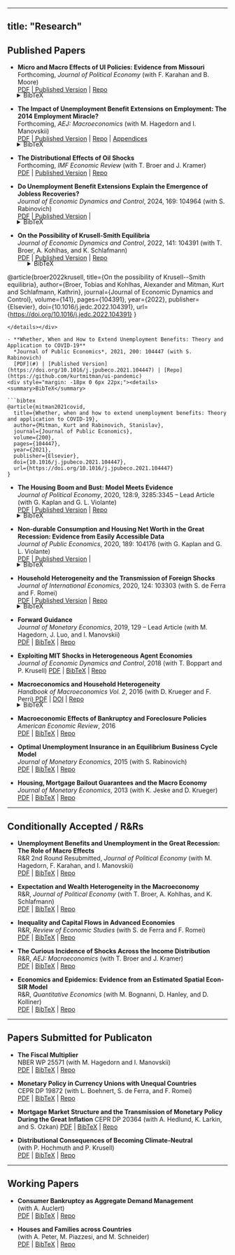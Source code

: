 
---
title: "Research"
---

## Published Papers

- **Micro and Macro Effects of UI Policies: Evidence from Missouri**  
  Forthcoming, *Journal of Political Economy* (with F. Karahan and B. Moore)  
  [PDF](/files/Missouri.pdf)
 | [Published Version](https://doi.org/10.1086/736215) | [Repo](https://doi.org/10.7910/DVN/FHB4BK)
<div style="margin: -18px 0 6px 22px;"><details><summary>BibTeX</summary>

```bibtex
@article{doi:10.1086/736215,
author = {Karahan, Fatih and Mitman, Kurt and Moore, Brendan},
title = {Micro and Macro Effects of UI Policies: Evidence from Missouri},
journal = {Journal of Political Economy},
volume = {0},
number = {ja},
pages = {null},
year = {0},
doi = {10.1086/736215},
URL = {https://doi.org/10.1086/736215}}

```
</details></div>


- **The Impact of Unemployment Benefit Extensions on Employment: The 2014 Employment Miracle?**  
  Forthcoming, *AEJ: Macroeconomics* (with M. Hagedorn and I. Manovskii)  
  [PDF](/files/Miracle.pdf) | [Published Version](https://www.aeaweb.org/articles?id=10.1257/mac.20200239) | [Repo](#) | [Appendices](/files/MiracleAppendix.pdf)
<div style="margin: -18px 0 6px 22px;"><details><summary>BibTeX</summary>

```bibtex
@article{mitman2014miracle,
  title={The Impact of Unemployment Benefit Extensions on Employment: The 2014 Employment Miracle?},
  author={Hagedorn, Marcus and Manovskii, Iourii and Mitman, Kurt},
  journal={American Economic Journal: Macroeconomics},
  volume={0},
  number={ja},
  pages={null},
  year={2025}
}
```
</details></div>

- **The Distributional Effects of Oil Shocks**  
  Forthcoming, *IMF Economic Review* (with T. Broer and J. Kramer)  
  [PDF](/files/Oil.pdf) | [Published Version](#) | [Repo](#)


- **Do Unemployment Benefit Extensions Explain the Emergence of Jobless Recoveries?**  
  *Journal of Economic Dynamics and Control*, 2024, 169: 104964 (with S. Rabinovich)  
  [PDF](/files/UI_JR.pdf) | [Published Version](https://doi.org/10.1016/j.jedc.2024.104964) |

<div style="margin: -18px 0 6px 22px;"><details><summary>BibTeX</summary>

```bibtex
@article{MITMAN2024104964,
title = {Do unemployment benefit extensions explain the emergence of jobless recoveries?},
journal = {Journal of Economic Dynamics and Control},
volume = {169},
pages = {104964},
year = {2024},
note = {Heterogeneity and Macroeconomics of Labor Markets},
issn = {0165-1889},
doi = {https://doi.org/10.1016/j.jedc.2024.104964},
url = {https://www.sciencedirect.com/science/article/pii/S0165188924001568},
author = {Kurt Mitman and Stanislav Rabinovich},
keywords = {Business cycles, Jobless recoveries, Unemployment insurance}
}
```
</details></div>

- **On the Possibility of Krusell-Smith Equilibria**  
  *Journal of Economic Dynamics and Control*, 2022, 141: 104391 (with T. Broer, A. Kohlhas, and K. Schlafmann)  
  [PDF](/files/on_the_possibility_of_ks.pdf) | [Published Version](https://doi.org/10.1016/j.jedc.2022.104391) | [Repo](#)
  <div style="margin: -18px 0 6px 22px;"><details><summary>BibTeX</summary>

  ```bibtex
@article{broer2022krusell,
  title={On the possibility of Krusell--Smith equilibria},
  author={Broer, Tobias and Kohlhas, Alexander and Mitman, Kurt and Schlafmann, Kathrin},
  journal={Journal of Economic Dynamics and Control},
  volume={141},
  pages={104391},
  year={2022},
  publisher={Elsevier},
  doi={10.1016/j.jedc.2022.104391},
  url={https://doi.org/10.1016/j.jedc.2022.104391}
}
```
</details></div>

- **Whether, When and How to Extend Unemployment Benefits: Theory and Application to COVID-19**  
  *Journal of Public Economics*, 2021, 200: 104447 (with S. Rabinovich)  
  [PDF](#) | [Published Version](https://doi.org/10.1016/j.jpubeco.2021.104447) | [Repo](https://github.com/kurtmitman/ui-pandemic)
<div style="margin: -18px 0 6px 22px;"><details><summary>BibTeX</summary> 

```bibtex
@article{mitman2021covid,
  title={Whether, when and how to extend unemployment benefits: Theory and application to COVID-19},
  author={Mitman, Kurt and Rabinovich, Stanislav},
  journal={Journal of Public Economics},
  volume={200},
  pages={104447},
  year={2021},
  publisher={Elsevier},
  doi={10.1016/j.jpubeco.2021.104447},
  url={https://doi.org/10.1016/j.jpubeco.2021.104447}
}
```
</details></div>  
  
- **The Housing Boom and Bust: Model Meets Evidence**  
*Journal of Political Economy*, 2020, 128:9, 3285:3345  – Lead Article (with G. Kaplan and G. L. Violante)   
[PDF](https://www.dropbox.com/s/u7ex6hecl0ph7ja/kmv_housing_round2_v3.pdf) | [Published Version](https://www.journals.uchicago.edu/doi/10.1086/708816) | [Repo](https://github.com/kurtmitman/housing-boom-bust)
<div style="margin: -18px 0 6px 22px;"><details><summary>BibTeX</summary> 

```bibtex
@article{kaplan2020housing,
  title={The housing boom and bust: Model meets evidence},
  author={Kaplan, Greg and Mitman, Kurt and Violante, Giovanni L},
  journal={Journal of Political Economy},
  volume={128},
  number={9},
  pages={3285--3345},
  year={2020},
  publisher={The University of Chicago Press Chicago, IL}
}
```
</details></div>

- **Non-durable Consumption and Housing Net Worth in the Great Recession: Evidence from Easily Accessible Data**  
*Journal of Public Economics*, 2020, 189: 104176 (with G. Kaplan and G. L. Violante)   
[PDF](https://www.dropbox.com/s/u7ex6hecl0ph7ja/kmv_housing_round2_v3.pdf) | [Published Version](https://www.journals.uchicago.edu/doi/10.1086/708816) | 
<div style="margin: -18px 0 6px 22px;"><details><summary>BibTeX</summary>

```bibtex
@article{kaplan2020housing,
  title={The housing boom and bust: Model meets evidence},
  author={Kaplan, Greg and Mitman, Kurt and Violante, Giovanni L},
  journal={Journal of Political Economy},
  volume={128},
  number={9},
  pages={3285--3345},
  year={2020},
  publisher={The University of Chicago Press Chicago, IL}
}
```
</details></div>

- **Household Heterogeneity and the Transmission of Foreign Shocks**  
*Journal of International Economics*, 2020, 124: 103303 (with S. de Ferra and F. Romei)   
[PDF](https://www.dropbox.com/s/u7ex6hecl0ph7ja/kmv_housing_round2_v3.pdf) | [Published Version](https://www.journals.uchicago.edu/doi/10.1086/708816) | [Repo](#)
<div style="margin: -18px 0 6px 22px;"><details><summary>BibTeX</summary>

```bibtex
@article{kaplan2020housing,
  title={The housing boom and bust: Model meets evidence},
  author={Kaplan, Greg and Mitman, Kurt and Violante, Giovanni L},
  journal={Journal of Political Economy},
  volume={128},
  number={9},
  pages={3285--3345},
  year={2020},
  publisher={The University of Chicago Press Chicago, IL}
}
```
</details></div>

- **Forward Guidance**  
  *Journal of Monetary Economics*, 2019, 129 – Lead Article (with M. Hagedorn, J. Luo, and I. Manovskii)  
  [PDF](#) | [BibTeX](#) | [Repo](#)

- **Exploiting MIT Shocks in Heterogeneous Agent Economies**  
  *Journal of Economic Dynamics and Control*, 2018 (with T. Boppart and P. Krusell)
  [PDF](#) | [BibTeX](#) | [Repo](#)

- **Macroeconomics and Household Heterogeneity**  
  *Handbook of Macroeconomics Vol. 2*, 2016 (with D. Krueger and F. Perri)
  [PDF](#) | [DOI](https://doi.org/10.1016/bs.hesmac.2016.04.003) | [Repo](#)
  
<div style="margin: -18px 0 6px 22px;"><details><summary>BibTeX</summary>
```bibtex
@incollection{KRUEGER2016843,
title = {Chapter 11 - Macroeconomics and Household Heterogeneity},
editor = {John B. Taylor and Harald Uhlig},
series = {Handbook of Macroeconomics},
publisher = {Elsevier},
volume = {2},
pages = {843-921},
year = {2016},
issn = {1574-0048},
doi = {https://doi.org/10.1016/bs.hesmac.2016.04.003},
url = {https://www.sciencedirect.com/science/article/pii/S1574004816300039},
author = {D. Krueger and K. Mitman and F. Perri},
keywords = {Recessions, Wealth inequality, Social insurance}
}
```
</details></div>

- **Macroeconomic Effects of Bankruptcy and Foreclosure Policies**  
  *American Economic Review*, 2016  
  [PDF](#) | [BibTeX](#) | [Repo](#)

- **Optimal Unemployment Insurance in an Equilibrium Business Cycle Model**  
  *Journal of Monetary Economics*, 2015 (with S. Rabinovich)  
  [PDF](#) | [BibTeX](#) | [Repo](#)

- **Housing, Mortgage Bailout Guarantees and the Macro Economy**  
  *Journal of Monetary Economics*, 2013 (with K. Jeske and D. Krueger)  
  [PDF](#) | [BibTeX](#) | [Repo](#)

---

## Conditionally Accepted / R&Rs

- **Unemployment Benefits and Unemployment in the Great Recession: The Role of Macro Effects**  
  R&R 2nd Round Resubmitted, *Journal of Political Economy* (with M. Hagedorn, F. Karahan, and I. Manovskii)  
  [PDF](#) | [BibTeX](#) | [Repo](#)

- **Expectation and Wealth Heterogeneity in the Macroeconomy**  
  R&R, *Journal of Political Economy* (with T. Broer, A. Kohlhas, and K. Schlafmann)  
  [PDF](#) | [BibTeX](#) | [Repo](#)

- **Inequality and Capital Flows in Advanced Economies**  
  R&R, *Review of Economic Studies* (with S. de Ferra and F. Romei)  
  [PDF](#) | [BibTeX](#) | [Repo](#)

- **The Curious Incidence of Shocks Across the Income Distribution**  
  R&R, *AEJ: Macroeconomics* (with T. Broer and J. Kramer)  
  [PDF](#) | [BibTeX](#) | [Repo](#)

- **Economics and Epidemics: Evidence from an Estimated Spatial Econ-SIR Model**  
  R&R, *Quantitative Economics* (with M. Bognanni, D. Hanley, and D. Kolliner)  
  [PDF](#) | [BibTeX](#) | [Repo](#)

---

## Papers Submitted for Publicaton

- **The Fiscal Multiplier**  
  NBER WP 25571 (with M. Hagedorn and I. Manovskii)  
  [PDF](#) | [BibTeX](#) | [Repo](#)

- **Monetary Policy in Currency Unions with Unequal Countries**  
  CEPR DP 19872 (with L. Boehnert, S. de Ferra, and F. Romei)  
  [PDF](#) | [BibTeX](#) | [Repo](#)

- **Mortgage Market Structure and the Transmission of Monetary Policy During the Great Inflation**
    CEPR DP 20364 (with A. Hedlund, K. Larkin, and S. Ozkan)
    [PDF](#) | [BibTeX](#) | [Repo](#)  

- **Distributional Consequences of Becoming Climate-Neutral**  
  (with P. Hochmuth and P. Krusell)  
  [PDF](#) | [BibTeX](#) | [Repo](#)

---

## Working Papers


- **Consumer Bankruptcy as Aggregate Demand Management**  
  (with A. Auclert)  
  [PDF](#) | [BibTeX](#) | [Repo](#)

- **Houses and Families across Countries**  
  (with A. Peter, M. Piazzesi, and M. Schneider)  
  [PDF](#) | [BibTeX](#) | [Repo](#)

